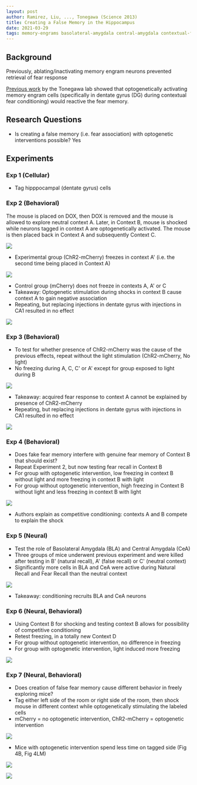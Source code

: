```yaml
---
layout: post
author: Ramirez, Liu, ..., Tonegawa (Science 2013)
title: Creating a False Memory in the Hippocampus
date: 2021-03-29
tags: memory-engrams basolateral-amygdala central-amygdala contextual-fear-conditioning
---
```


## Background


Previously, ablating/inactivating memory engram neurons prevented
retrieval of fear response

[Previous work](liu_nature_2012_optogenetic_stimulation.md) by the Tonegawa lab showed
that optogenetically activating memory engram cells (specifically in dentate gyrus (DG) during
contextual fear conditioning) would reactive the fear memory.

## Research Questions

- Is creating a false memory (i.e. fear association) with optogenetic interventions possible? Yes

## Experiments

### Exp 1 (Cellular)

- Tag hipppocampal (dentate gyrus) cells

### Exp 2 (Behavioral)

The mouse
is placed on DOX, then DOX is removed and the mouse is allowed to explore neutral context A.
Later, in Context B, mouse is shocked while neurons tagged in context A are optogenetically
activated. The mouse is then placed back in Context A and subsequently Context C.

![](ramirez_science_2013_false_memory/1G.png)


- Experimental group (ChR2-mCherry) freezes in context A' (i.e. the second time being placed in Context A)

![](ramirez_science_2013_false_memory/2F.png)

- Control group (mCherry) does not freeze in contexts A, A' or C
- Takeaway: Optogenetic stimulation during shocks in context B cause context A to gain negative 
association
- Repeating, but replacing injections in dentate gyrus with injections in CA1 resulted in no effect 

![](ramirez_science_2013_false_memory/2M.png)

### Exp 3 (Behavioral)

- To test for whether presence of ChR2-mCherry was the cause of the previous effects, repeat
without the light stimulation (ChR2-mCherry, No light)
- No freezing during A, C, C' or A' except for group exposed to light during B

![](ramirez_science_2013_false_memory/2G.png)

- Takeaway: acquired fear response to context A cannot be explained by presence of ChR2-mCherry
- Repeating, but replacing injections in dentate gyrus with injections in CA1 resulted in no effect

![](ramirez_science_2013_false_memory/2N.png)

### Exp 4 (Behavioral)

- Does fake fear memory interfere with genuine fear memory of Context B that should exist?
- Repeat Experiment 2, but now testing fear recall in Context B
- For group with optogenetic intervention, low freezing in context B without light and
  more freezing in context B with light
- For group without optogenetic intervention, high freezing in Context B without light
  and less freezing in context B with light  

![](ramirez_science_2013_false_memory/3A.png)

- Authors explain as competitive conditioning: contexts A and B compete to explain the shock
  
### Exp 5 (Neural)
- Test the role of Basolateral Amygdala (BLA) and Central Amygdala (CeA)
- Three groups of mice underwent previous experiment and were killed after testing in B' 
  (natural recall), A' (false recall) or C' (neutral context)
- Significantly more cells in BLA and CeA were active during Natural Recall and Fear Recall
than the neutral context

![](ramirez_science_2013_false_memory/3C.png)
- Takeaway: conditioning recruits BLA and CeA neurons


### Exp 6 (Neural, Behavioral)

- Using Context B for shocking and testing context B allows for possibility of competitive
conditioning
- Retest freezing, in a totally new Context D
- For group without optogenetic intervention, no difference in freezing
- For group with optogenetic intervention, light induced more freezing

![](ramirez_science_2013_false_memory/3B.png)


### Exp 7 (Neural, Behavioral)

- Does creation of false fear memory cause different behavior
in freely exploring mice?
- Tag either left side of the room or right side of the room,
then shock mouse in different context while optogenetically stimulating
  the labeled cells
- mCherry = no optogenetic intervention, ChR2-mCherry = optogenetic intervention
  
![](ramirez_science_2013_false_memory/4A.png)

- Mice with optogenetic intervention spend less time on tagged side (Fig 4B, Fig 4LM) 

![](ramirez_science_2013_false_memory/4B.png)

![](ramirez_science_2013_false_memory/4LM.png)